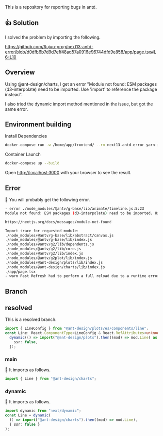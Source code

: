 This is a repository for reporting bugs in antd.

## 👍 Solution

I solved the problem by importing the following.

https://github.com/Rujuu-prog/next13-antd-error/blob/d0dfb6b7d9d7eff48ad57a0916e96744dfd9e858/app/page.tsx#L6-L10

## Overview

Using @ant-design/charts, I get an error "Module not found: ESM packages (d3-interpolate) need to be imported. Use 'import' to reference the package instead".

I also tried the dynamic import method mentioned in the issue, but got the same error.

## Environment building

Install Dependencies

```bash
docker-compose run -w /home/app/frontend/ --rm next13-antd-error yarn install
```

Container Launch

```bash
docker-compose up --build
```

Open [http://localhost:3000](http://localhost:3000) with your browser to see the result.

## Error

🔽 You will probably get the following error.

```bash
- error ./node_modules/@antv/g-base/lib/animate/timeline.js:5:23
Module not found: ESM packages (d3-interpolate) need to be imported. Use 'import' to reference the package instead. https://nextjs.org/docs/messages/import-esm-externals

https://nextjs.org/docs/messages/module-not-found

Import trace for requested module:
./node_modules/@antv/g-base/lib/abstract/canvas.js
./node_modules/@antv/g-base/lib/index.js
./node_modules/@antv/g2/lib/dependents.js
./node_modules/@antv/g2/lib/core.js
./node_modules/@antv/g2/lib/index.js
./node_modules/@antv/g2plot/lib/index.js
./node_modules/@ant-design/plots/lib/index.js
./node_modules/@ant-design/charts/lib/index.js
./app/page.tsx
- warn Fast Refresh had to perform a full reload due to a runtime error.
```

## Branch

## resolved

This is a resolved branch.

```typescript
import { LineConfig } from "@ant-design/plots/es/components/line";
const Line: React.ComponentType<LineConfig & React.RefAttributes<unknown>> =
  dynamic(() => import("@ant-design/plots").then((mod) => mod.Line) as any, {
    ssr: false,
  });
```

### main

🔽 It imports as follows.

```typescript
import { Line } from "@ant-design/charts";
```

### dynamic

🔽 It imports as follows.

```typescript
import dynamic from "next/dynamic";
const Line = dynamic(
  () => import("@ant-design/charts").then((mod) => mod.Line),
  { ssr: false }
);
```
